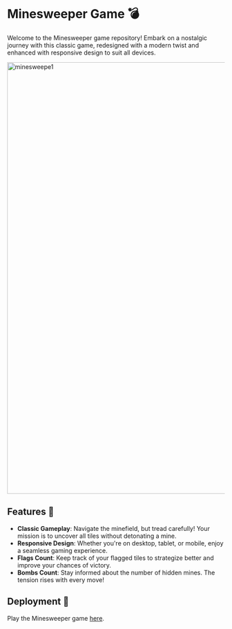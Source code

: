 # Minesweeper Game 💣

Welcome to the Minesweeper game repository! Embark on a nostalgic journey with this classic game, redesigned with a modern twist and enhanced with responsive design to suit all devices.

<img width="1000" alt="minesweepe1" src="https://github.com/Tanyaa-a/Minesweeper/assets/120506794/49deb278-7e69-4fa7-b06e-beb026ddfe61">


## Features 🌟
- **Classic Gameplay**: Navigate the minefield, but tread carefully! Your mission is to uncover all tiles without detonating a mine.
- **Responsive Design**: Whether you're on desktop, tablet, or mobile, enjoy a seamless gaming experience.
- **Flags Count**: Keep track of your flagged tiles to strategize better and improve your chances of victory.
- **Bombs Count**: Stay informed about the number of hidden mines. The tension rises with every move!

## Deployment 🚀
Play the Minesweeper game [here](https://tanyaa-a.github.io/Minesweeper/minesweeper).
